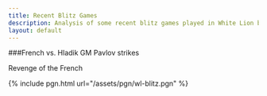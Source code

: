 ```yaml
---
title: Recent Blitz Games
description: Analysis of some recent blitz games played in White Lion between Angus French and Pavel Hladik
layout: default
---
```


###French vs. Hladik
GM Pavlov strikes

Revenge of the French

{% include pgn.html url="/assets/pgn/wl-blitz.pgn" %}

